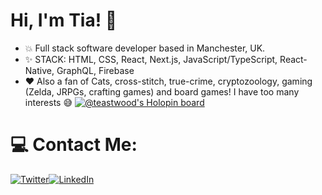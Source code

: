 # Hi, I'm Tia! 👋

+ :boom: Full stack software developer based in Manchester, UK.
+ :sparkles: STACK: HTML, CSS, React, Next.js, JavaScript/TypeScript, React-Native, GraphQL, Firebase
+ :heart: Also a fan of Cats, cross-stitch, true-crime, cryptozoology, gaming (Zelda, JRPGs, crafting games) and board games! I have too many interests :sweat_smile:
[![@teastwood's Holopin board](https://holopin.io/api/user/board?user=teastwood)](https://holopin.io/@teastwood)

# 💻 Contact Me:
[![Twitter](https://img.icons8.com/nolan/64/twitter-squared.png)](https://twitter.com/TiaEastwood)[![LinkedIn](https://img.icons8.com/nolan/64/linkedin.png)](https://www.linkedin.com/in/tiaeastwood/)

              
